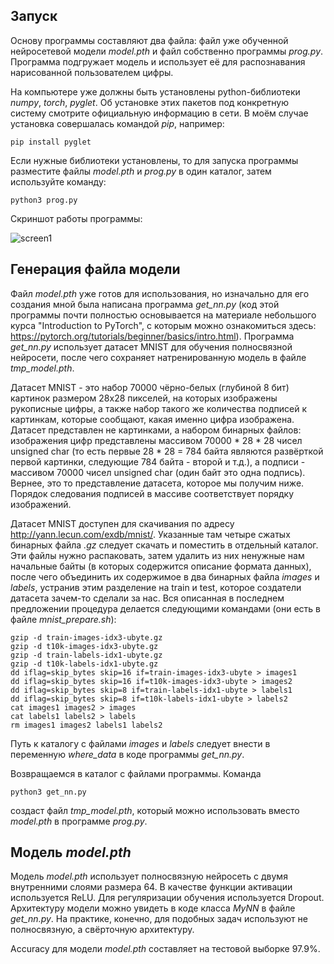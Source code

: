 ## Запуск
Основу программы составляют два файла: файл уже обученной нейросетевой модели _model.pth_ и файл собственно программы _prog.py_. Программа подгружает модель и использует её для распознавания нарисованной пользователем цифры. 

На компьютере уже должны быть установлены python-библиотеки _numpy_, _torch_, _pyglet_. Об установке этих пакетов под конкретную систему смотрите официальную информацию в сети. В моём случае установка совершалась командой _pip_, например:
```
pip install pyglet
``` 
Если нужные библиотеки установлены, то для запуска программы разместите файлы _model.pth_ и _prog.py_ в один каталог, затем используйте команду:
```
python3 prog.py
```

Скриншот работы программы:

![screen1](https://github.com/antgdnpr/mnist_digit_recognition/assets/154733297/7e7d5862-926c-4f37-9390-382f640fd1f1)

## Генерация файла модели
Файл _model.pth_ уже готов для использования, но изначально для его создания мной была написана программа _get_nn.py_ (код этой программы почти полностью основывается на материале небольшого курса "Introduction to PyTorch", с которым можно ознакомиться здесь: https://pytorch.org/tutorials/beginner/basics/intro.html). Программа _get_nn.py_ использует датасет MNIST для обучения полносвязной нейросети, после чего сохраняет натренированную модель в файле _tmp_model.pth_. 

Датасет MNIST - это набор 70000 чёрно-белых (глубиной 8 бит) картинок размером 28x28 пикселей, на которых изображены рукописные цифры, а также набор такого же количества подписей к картинкам, которые сообщают, какая именно цифра изображена. Датасет представлен не картинками, а набором бинарных файлов: изображения цифр представлены массивом 70000 * 28 * 28 чисел unsigned char (то есть первые 28 * 28 = 784 байта являются развёрткой первой картинки, следующие 784 байта - второй и т.д.), а подписи - массивом 70000 чисел unsigned char (один байт это одна подпись). Вернее, это то представление датасета, которое мы получим ниже. Порядок следования подписей в массиве соответствует порядку изображений.

Датасет MNIST доступен для скачивания по адресу http://yann.lecun.com/exdb/mnist/. Указанные там четыре сжатых бинарных файла _.gz_ следует скачать и поместить в отдельный каталог. Эти файлы нужно распаковать, затем удалить из них ненужные нам начальные байты (в которых содержится описание формата данных), после чего объединить их содержимое в два бинарных файла _images_ и _labels_, устранив этим разделение на train и test, которое создатели датасета зачем-то сделали за нас. Вся описанная в последнем предложении процедура делается следующими командами (они есть в файле _mnist_prepare.sh_):
```
gzip -d train-images-idx3-ubyte.gz
gzip -d t10k-images-idx3-ubyte.gz
gzip -d train-labels-idx1-ubyte.gz
gzip -d t10k-labels-idx1-ubyte.gz
dd iflag=skip_bytes skip=16 if=train-images-idx3-ubyte > images1
dd iflag=skip_bytes skip=16 if=t10k-images-idx3-ubyte > images2
dd iflag=skip_bytes skip=8 if=train-labels-idx1-ubyte > labels1
dd iflag=skip_bytes skip=8 if=t10k-labels-idx1-ubyte > labels2
cat images1 images2 > images
cat labels1 labels2 > labels
rm images1 images2 labels1 labels2
```
Путь к каталогу с файлами _images_ и _labels_ следует внести в переменную _where_data_ в коде программы _get_nn.py_. 

Возвращаемся в каталог с файлами программы. Команда
```
python3 get_nn.py
```
создаст файл _tmp_model.pth_, который можно использовать вместо _model.pth_ в программе _prog.py_.

## Модель _model.pth_
Модель _model.pth_ использует полносвязную нейросеть с двумя внутренними слоями размера 64. В качестве функции активации используется ReLU. Для регуляризации обучения используется Dropout. Архитектуру модели можно увидеть в коде класса _MyNN_ в файле _get_nn.py_. На практике, конечно, для подобных задач используют не полносвязную, а свёрточную архитектуру.

Accuracy для модели _model.pth_ составляет на тестовой выборке 97.9%.
